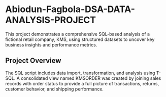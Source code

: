 # Abiodun-Fagbola-DSA-DATA-ANALYSIS-PROJECT
This project demonstrates a comprehensive SQL-based analysis of a fictional retail company, KMS, using structured datasets to uncover key business insights and performance metrics.
## Project Overview
The SQL script includes data import, transformation, and analysis using T-SQL. A consolidated view named KMSORDER was created by joining sales records with order status to provide a full picture of transactions, returns, customer behavior, and shipping performance.
